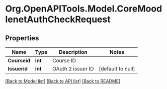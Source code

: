 # Org.OpenAPITools.Model.CoreMoodlenetAuthCheckRequest

## Properties

Name | Type | Description | Notes
------------ | ------------- | ------------- | -------------
**Courseid** | **int** | Course ID | 
**Issuerid** | **int** | OAuth 2 issuer ID | [default to null]

[[Back to Model list]](../README.md#documentation-for-models) [[Back to API list]](../README.md#documentation-for-api-endpoints) [[Back to README]](../README.md)

